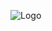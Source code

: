 ![Logo](https://user-images.githubusercontent.com/20955511/183703055-42ec8754-d84c-414f-8132-a02974224aa1.gif)
